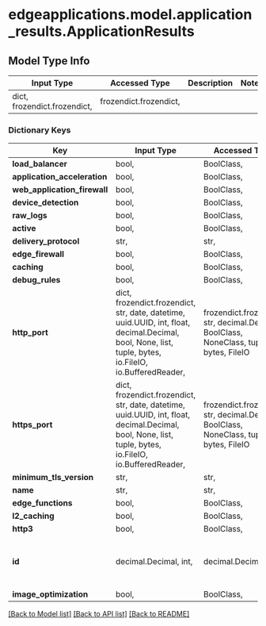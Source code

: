 # edgeapplications.model.application_results.ApplicationResults

## Model Type Info
Input Type | Accessed Type | Description | Notes
------------ | ------------- | ------------- | -------------
dict, frozendict.frozendict,  | frozendict.frozendict,  |  | 

### Dictionary Keys
Key | Input Type | Accessed Type | Description | Notes
------------ | ------------- | ------------- | ------------- | -------------
**load_balancer** | bool,  | BoolClass,  |  | 
**application_acceleration** | bool,  | BoolClass,  |  | 
**web_application_firewall** | bool,  | BoolClass,  |  | 
**device_detection** | bool,  | BoolClass,  |  | 
**raw_logs** | bool,  | BoolClass,  |  | 
**active** | bool,  | BoolClass,  |  | 
**delivery_protocol** | str,  | str,  |  | 
**edge_firewall** | bool,  | BoolClass,  |  | 
**caching** | bool,  | BoolClass,  |  | 
**debug_rules** | bool,  | BoolClass,  |  | 
**http_port** | dict, frozendict.frozendict, str, date, datetime, uuid.UUID, int, float, decimal.Decimal, bool, None, list, tuple, bytes, io.FileIO, io.BufferedReader,  | frozendict.frozendict, str, decimal.Decimal, BoolClass, NoneClass, tuple, bytes, FileIO |  | 
**https_port** | dict, frozendict.frozendict, str, date, datetime, uuid.UUID, int, float, decimal.Decimal, bool, None, list, tuple, bytes, io.FileIO, io.BufferedReader,  | frozendict.frozendict, str, decimal.Decimal, BoolClass, NoneClass, tuple, bytes, FileIO |  | 
**minimum_tls_version** | str,  | str,  |  | 
**name** | str,  | str,  |  | 
**edge_functions** | bool,  | BoolClass,  |  | 
**l2_caching** | bool,  | BoolClass,  |  | 
**http3** | bool,  | BoolClass,  |  | 
**id** | decimal.Decimal, int,  | decimal.Decimal,  |  | value must be a 64 bit integer
**image_optimization** | bool,  | BoolClass,  |  | 

[[Back to Model list]](../../README.md#documentation-for-models) [[Back to API list]](../../README.md#documentation-for-api-endpoints) [[Back to README]](../../README.md)

